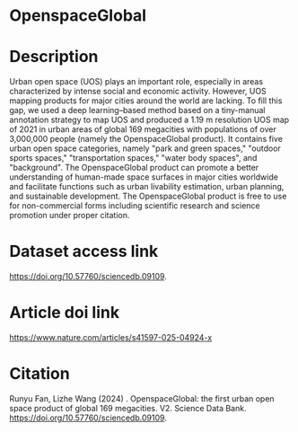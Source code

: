 # OpenspaceGlobal

# Description
Urban open space (UOS) plays an important role, especially in areas characterized by intense social and economic activity. However, UOS mapping products for major cities around the world are lacking. To fill this gap, we used a deep learning–based method based on a tiny-manual annotation strategy to map UOS and produced a 1.19 m resolution UOS map of 2021 in urban areas of global 169 megacities with populations of over 3,000,000 people (namely the OpenspaceGlobal product). It contains five urban open space categories, namely "park and green spaces," "outdoor sports spaces," "transportation spaces," "water body spaces", and "background". The OpenspaceGlobal product can promote a better understanding of human-made space surfaces in major cities worldwide and facilitate functions such as urban livability estimation, urban planning, and sustainable development. The OpenspaceGlobal product is free to use for non-commercial forms including scientific research and science promotion under proper citation.

# Dataset access link
https://doi.org/10.57760/sciencedb.09109.

# Article doi link
https://www.nature.com/articles/s41597-025-04924-x

# Citation
Runyu Fan, Lizhe Wang (2024) . OpenspaceGlobal: the first urban open space product of global 169 megacities. V2. Science Data Bank. https://doi.org/10.57760/sciencedb.09109.
